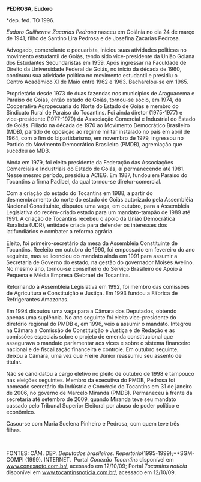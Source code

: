 **PEDROSA, Eudoro**

\*dep. fed. TO 1996.

*Eudoro Guilherme Zacarias Pedrosa* nasceu em Goiânia no dia 24 de março
de 1941, filho de Santino Lira Pedrosa e de Josefina Zacarias Pedrosa.

Advogado, comerciante e pecuarista, iniciou suas atividades políticas no
movimento estudantil de Goiás, tendo sido vice-presidente da União
Goiana dos Estudantes Secundaristas em 1959. Após ingressar na Faculdade
de Direito da Universidade Federal de Goiás, no início da década de
1960, continuou sua atividade política no movimento estudantil e
presidiu o Centro Acadêmico XI de Maio entre 1962 e 1963. Bacharelou-se
em 1965.

Proprietário desde 1973 de duas fazendas nos municípios de Araguacema e
Paraíso de Goiás, então estado de Goiás, tornou-se sócio, em 1974, da
Cooperativa Agropecuária do Norte do Estado de Goiás e membro do
Sindicato Rural de Paraíso do Tocantins. Foi ainda diretor (1975-1977) e
vice-presidente (1977-1979) da Associação Comercial e Industrial do
Estado de Goiás. Filiado na década de 1970 ao Movimento Democrático
Brasileiro (MDB), partido de oposição ao regime militar instalado no
país em abril de 1964, com o fim do bipartidarismo, em novembro de 1979,
ingressou no Partido do Movimento Democrático Brasileiro (PMDB),
agremiação que sucedeu ao MDB.

Ainda em 1979, foi eleito presidente da Federação das Associações
Comerciais e Industriais do Estado de Goiás, aí permanecendo até 1981.
Nesse mesmo período, presidiu a ACIEG. Em 1987, fundou em Paraíso do
Tocantins a firma Padibel, da qual tornou-se diretor-comercial.

Com a criação do estado do Tocantins em 1988, a partir do desmembramento
do norte do estado de Goiás autorizado pela Assembléia Nacional
Constituinte, disputou uma vaga, em outubro, para a Assembléia
Legislativa do recém-criado estado para um mandato-tampão de 1989 até
1991. A criação de Tocantins recebeu o apoio da União Democrática
Ruralista (UDR), entidade criada para defender os interesses dos
latifundiários e combater a reforma agrária.

Eleito, foi primeiro-secretário da mesa da Assembléia Constituinte de
Tocantins. Reeleito em outubro de 1990, foi empossado em fevereiro do
ano seguinte, mas se licenciou do mandato ainda em 1991 para assumir a
Secretaria de Governo do estado, na gestão do governador Moisés Avelino.
No mesmo ano, tornou-se conselheiro do Serviço Brasileiro de Apoio à
Pequena e Média Empresa (Sebrae) de Tocantins.

Retornando à Assembléia Legislativa em 1992, foi membro das comissões de
Agricultura e Constituição e Justiça. Em 1993 fundou a Fábrica de
Refrigerantes Amazonas.

Em 1994 disputou uma vaga para a Câmara dos Deputados, obtendo apenas
uma suplência. No ano seguinte foi eleito vice-presidente do diretório
regional do PMDB e, em 1996, veio a assumir o mandato. Integrou na
Câmara a Comissão de Constituição e Justiça e de Redação e as comissões
especiais sobre o projeto de emenda constitucional que assegurava o
mandato parlamentar aos vices e sobre o sistema financeiro nacional e de
fiscalização financeira e controle. Em outubro seguinte, deixou a
Câmara, uma vez que Freire Júnior reassumiu seu assento de titular.

Não se candidatou a cargo eletivo no pleito de outubro de 1998 e
tampouco nas eleições seguintes. Membro da executiva do PMDB, Pedrosa
foi nomeado secretário da Indústria e Comércio do Tocantins em 31 de
janeiro de 2006, no governo de Marcelo Miranda (PMDB). Permaneceu à
frente da secretaria até setembro de 2009, quando Miranda teve seu
mandato cassado pelo Tribunal Superior Eleitoral por abuso de poder
político e econômico.

Casou-se com Maria Suelena Pinheiro e Pedrosa, com quem teve três
filhas.

 

FONTES: CÂM. DEP. *Deputados brasileiros.
Repertório*(1995-1999);**SGM-COMPI (1999). INTERNET.  Portal *Conexão
Tocantins* disponível em www.conexaoto.com.br/, acessado em 12/10/09;
Portal *Tocantins noticia* disponível em www.tocantinsnoticia.com.br/,
acessado em 12/10/09.

 

 
